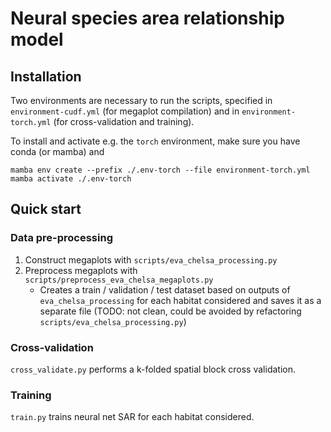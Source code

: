 # Neural species area relationship model

## Installation
Two environments are necessary to run the scripts, specified in `environment-cudf.yml` (for megaplot compilation) and in `environment-torch.yml` (for cross-validation and training).


To install and activate e.g. the `torch` environment, make sure you have conda (or mamba) and 

```
mamba env create --prefix ./.env-torch --file environment-torch.yml
mamba activate ./.env-torch
```


## Quick start
### Data pre-processing
1. Construct megaplots with `scripts/eva_chelsa_processing.py`
2. Preprocess megaplots with  `scripts/preprocess_eva_chelsa_megaplots.py`
    - Creates a train / validation / test dataset based on outputs of `eva_chelsa_processing` for each habitat considered and saves it as a separate file (TODO: not clean, could be avoided by refactoring `scripts/eva_chelsa_processing.py`)

### Cross-validation
`cross_validate.py` performs a k-folded spatial block cross validation.

### Training
`train.py` trains neural net SAR for each habitat considered.